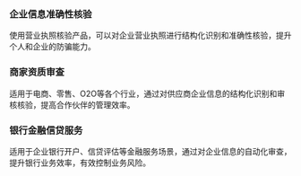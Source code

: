 ### 企业信息准确性核验
使用营业执照核验产品，可以对企业营业执照进行结构化识别和准确性核验，提升个人和企业的防骗能力。

### 商家资质审查
适用于电商、零售、O2O等各个行业，通过对供应商企业信息的结构化识别和审核核验，提高合作伙伴的管理效率。

### 银行金融信贷服务
适用于企业银行开户、信贷评估等金融服务场景，通过对企业信息的自动化审查，提升银行业务效率，有效控制业务风险。

